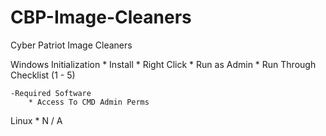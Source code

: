 # CBP-Image-Cleaners
Cyber Patriot Image Cleaners

Windows Initialization
	* Install
	* Right Click
	* Run as Admin
	* Run Through Checklist (1 - 5)

	-Required Software
		* Access To CMD Admin Perms

Linux
	* N / A

